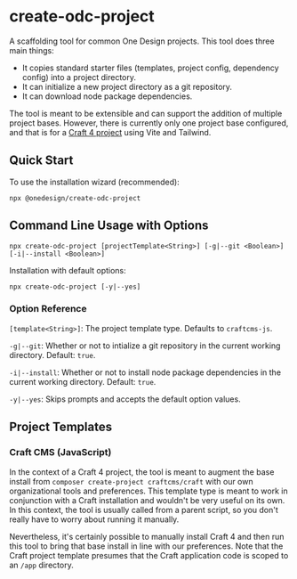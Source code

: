 # create-odc-project
A scaffolding tool for common One Design projects. This tool does three main things:
- It copies standard starter files (templates, project config, dependency config) into a project directory.
- It can initialize a new project directory as a git repository.
- It can download node package dependencies.

The tool is meant to be extensible and can support the addition of multiple project bases. However, there is currently only one project base configured, and that is for a [Craft 4 project](#craft-cms-javascript) using Vite and Tailwind.

## Quick Start
To use the installation wizard (recommended):

`npx @onedesign/create-odc-project`

## Command Line Usage with Options
`npx create-odc-project [projectTemplate<String>] [-g|--git <Boolean>] [-i|--install <Boolean>]`

Installation with default options:

`npx create-odc-project [-y|--yes]`

### Option Reference

`[template<String>]`: The project template type. Defaults to `craftcms-js`.

`-g|--git`: Whether or not to intialize a git repository in the current working directory. Default: `true`.

`-i|--install`: Whether or not to install node package dependencies in the current working directory. Default: `true`.

`-y|--yes`: Skips prompts and accepts the default option values.

## Project Templates
### Craft CMS (JavaScript)
In the context of a Craft 4 project, the tool is meant to augment the base install from `composer create-project craftcms/craft` with our own organizational tools and preferences. This template type is meant to work in conjunction with a Craft installation and wouldn't be very useful on its own. In this context, the tool is usually called from a parent script, so you don't really have to worry about running it manually.

Nevertheless, it's certainly possible to manually install Craft 4 and then run this tool to bring that base install in line with our preferences. Note that the Craft project template presumes that the Craft application code is scoped to an `/app` directory.
